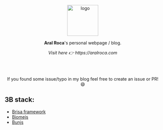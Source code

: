 <p align="center">
  <img width="100" src="/src/public/images/logo.svg" alt="logo" />
</p>
<p align="center"><b>Aral Roca</b>'s personal webpage / blog.</p>

<p align="center">
  <i>Visit here 👉 https://aralroca.com </i>
</p>
<br />
<br />
<p align="center">
  If you found some issue/typo in my blog feel free to create an issue or PR! 😄
</p>
<h2>3B stack:</h2>
<ul>
  <li><a href="https://brisa.build/">Brisa framework</a></li>
  <li><a href="https://biomejs.dev/">Biomejs</a></li>
  <li><a href="https://bun.sh/">Bunjs</a></li>
</ul>

